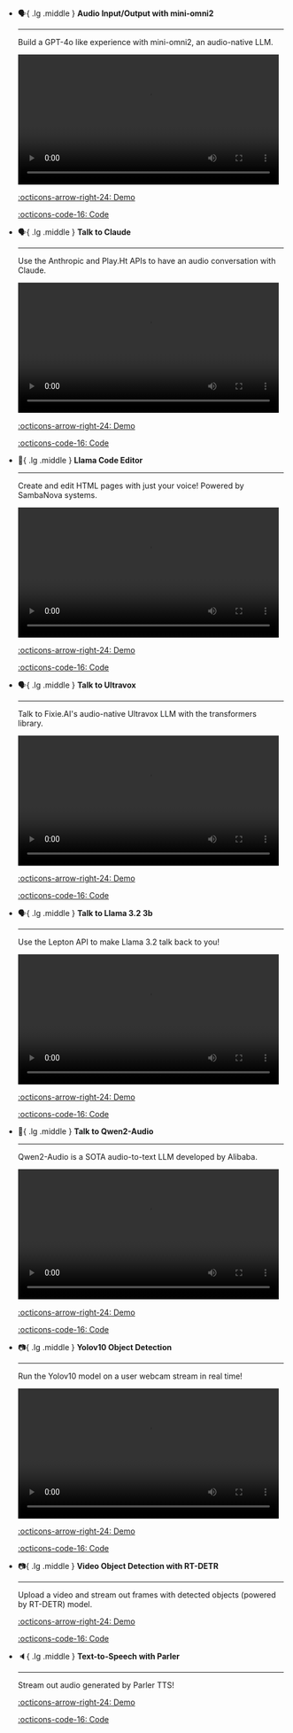 <div class="grid cards" markdown>

-   :speaking_head:{ .lg .middle } __Audio Input/Output with mini-omni2__

    ---

    Build a GPT-4o like experience with mini-omni2, an audio-native LLM.

    <video width=98% src="https://github.com/user-attachments/assets/58c06523-fc38-4f5f-a4ba-a02a28e7fa9e" controls style="text-align: center"></video>

    [:octicons-arrow-right-24: Demo](https://huggingface.co/spaces/freddyaboulton/mini-omni2-webrtc)
    
    [:octicons-code-16: Code](https://huggingface.co/spaces/freddyaboulton/mini-omni2-webrtc/blob/main/app.py)

-   :speaking_head:{ .lg .middle } __Talk to Claude__

    ---

    Use the Anthropic and Play.Ht APIs to have an audio conversation with Claude.

    <video width=98% src="https://github.com/user-attachments/assets/650bc492-798e-4995-8cef-159e1cfc2185" controls style="text-align: center"></video>

    [:octicons-arrow-right-24: Demo](https://huggingface.co/spaces/freddyaboulton/talk-to-claude)
    
    [:octicons-code-16: Code](https://huggingface.co/spaces/freddyaboulton/talk-to-claude/blob/main/app.py)

-   :robot:{ .lg .middle } __Llama Code Editor__

    ---

    Create and edit HTML pages with just your voice! Powered by SambaNova systems.

    <video width=98% src="https://github.com/user-attachments/assets/a09647f1-33e1-4154-a5a3-ffefda8a736a" controls style="text-align: center"></video>

    [:octicons-arrow-right-24: Demo](https://huggingface.co/spaces/freddyaboulton/llama-code-editor)
    
    [:octicons-code-16: Code](https://huggingface.co/spaces/freddyaboulton/llama-code-editor/blob/main/app.py)

-   :speaking_head:{ .lg .middle } __Talk to Ultravox__

    ---

    Talk to Fixie.AI's audio-native Ultravox LLM with the transformers library.

    <video width=98% src="https://github.com/user-attachments/assets/e6e62482-518c-4021-9047-9da14cd82be1" controls style="text-align: center"></video>

    [:octicons-arrow-right-24: Demo](https://huggingface.co/spaces/freddyaboulton/talk-to-ultravox)

    [:octicons-code-16: Code](https://huggingface.co/spaces/freddyaboulton/talk-to-ultravox/blob/main/app.py)


-   :speaking_head:{ .lg .middle } __Talk to Llama 3.2 3b__

    ---

    Use the Lepton API to make Llama 3.2 talk back to you!

    <video width=98% src="https://github.com/user-attachments/assets/3ee37a6b-0892-45f5-b801-73188fdfad9a" controls style="text-align: center"></video>

    [:octicons-arrow-right-24: Demo](https://huggingface.co/spaces/freddyaboulton/llama-3.2-3b-voice-webrtc)

    [:octicons-code-16: Code](https://huggingface.co/spaces/freddyaboulton/llama-3.2-3b-voice-webrtc/blob/main/app.py)


-   :robot:{ .lg .middle } __Talk to Qwen2-Audio__

    ---

    Qwen2-Audio is a SOTA audio-to-text LLM developed by Alibaba.

    <video width=98% src="https://github.com/user-attachments/assets/c821ad86-44cc-4d0c-8dc4-8c02ad1e5dc8" controls style="text-align: center"></video>

    [:octicons-arrow-right-24: Demo](https://huggingface.co/spaces/freddyaboulton/talk-to-qwen-webrtc)

    [:octicons-code-16: Code](https://huggingface.co/spaces/freddyaboulton/talk-to-qwen-webrtc/blob/main/app.py)


-   :camera:{ .lg .middle } __Yolov10 Object Detection__

    ---

    Run the Yolov10 model on a user webcam stream in real time!

    <video width=98% src="https://github.com/user-attachments/assets/c90d8c9d-d2d5-462e-9e9b-af969f2ea73c" controls style="text-align: center"></video>

    [:octicons-arrow-right-24: Demo](https://huggingface.co/spaces/freddyaboulton/webrtc-yolov10n)

    [:octicons-code-16: Code](https://huggingface.co/spaces/freddyaboulton/webrtc-yolov10n/blob/main/app.py)

-   :camera:{ .lg .middle } __Video Object Detection with RT-DETR__

    ---

    Upload a video and stream out frames with detected objects (powered by RT-DETR) model.

    [:octicons-arrow-right-24: Demo](https://huggingface.co/spaces/freddyaboulton/rt-detr-object-detection-webrtc)

    [:octicons-code-16: Code](https://huggingface.co/spaces/freddyaboulton/rt-detr-object-detection-webrtc/blob/main/app.py)

-   :speaker:{ .lg .middle } __Text-to-Speech with Parler__

    ---

    Stream out audio generated by Parler TTS!

    [:octicons-arrow-right-24: Demo](https://huggingface.co/spaces/freddyaboulton/parler-tts-streaming-webrtc)

    [:octicons-code-16: Code](https://huggingface.co/spaces/freddyaboulton/parler-tts-streaming-webrtc/blob/main/app.py)


</div>